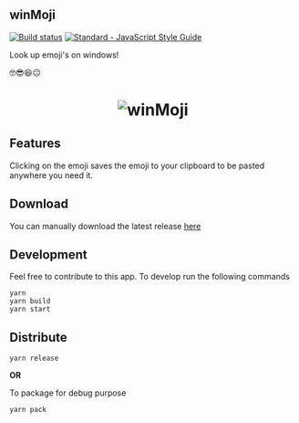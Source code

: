 ## winMoji
[![Build status](https://ci.appveyor.com/api/projects/status/jb7laepqr55yy8gc?svg=true)](https://ci.appveyor.com/project/ryanSN/winmoji)
[![Standard - JavaScript Style Guide](https://img.shields.io/badge/code_style-standard-brightgreen.svg)](https://standardjs.com)

Look up emoji's on windows!

🤓😎😆😐

<div align="center">
  <h1>
    <img src="https://github.com/ryanSN/winmoji/blob/master/winMoji.gif" alt="winMoji" title="winMoji" />
  </h1>
</div>

## Features
Clicking on the emoji saves the emoji to your clipboard to be pasted anywhere you need it.

## Download
You can manually download the latest release [here](https://github.com/ryanSN/winmoji/releases)

## Development

Feel free to contribute to this app. To develop run the following commands

```Shell
yarn
yarn build
yarn start
```

## Distribute

```Shell
yarn release
```
**OR**

 To package for debug purpose
 ```Shell
 yarn pack
 ```
